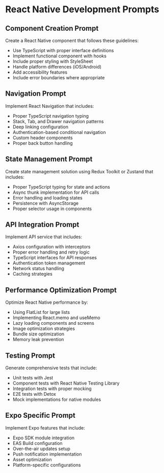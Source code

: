# React Native Development Prompts

## Component Creation Prompt
Create a React Native component that follows these guidelines:
- Use TypeScript with proper interface definitions
- Implement functional component with hooks
- Include proper styling with StyleSheet
- Handle platform differences (iOS/Android)
- Add accessibility features
- Include error boundaries where appropriate

## Navigation Prompt
Implement React Navigation that includes:
- Proper TypeScript navigation typing
- Stack, Tab, and Drawer navigation patterns
- Deep linking configuration
- Authentication-based conditional navigation
- Custom header components
- Proper back button handling

## State Management Prompt
Create state management solution using Redux Toolkit or Zustand that includes:
- Proper TypeScript typing for state and actions
- Async thunk implementation for API calls
- Error handling and loading states
- Persistence with AsyncStorage
- Proper selector usage in components

## API Integration Prompt
Implement API service that includes:
- Axios configuration with interceptors
- Proper error handling and retry logic
- TypeScript interfaces for API responses
- Authentication token management
- Network status handling
- Caching strategies

## Performance Optimization Prompt
Optimize React Native performance by:
- Using FlatList for large lists
- Implementing React.memo and useMemo
- Lazy loading components and screens
- Image optimization strategies
- Bundle size optimization
- Memory leak prevention

## Testing Prompt
Generate comprehensive tests that include:
- Unit tests with Jest
- Component tests with React Native Testing Library
- Integration tests with proper mocking
- E2E tests with Detox
- Mock implementations for native modules

## Expo Specific Prompt
Implement Expo features that include:
- Expo SDK module integration
- EAS Build configuration
- Over-the-air updates setup
- Push notification implementation
- Asset optimization
- Platform-specific configurations
